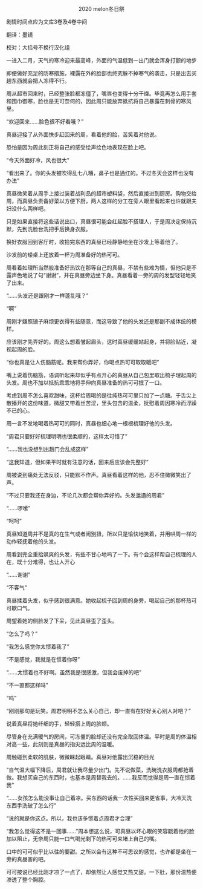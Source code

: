 <p align="center">2020 melon冬日祭</p>

剧情时间点应为文库3卷及4卷中间

翻译：墨镜

校对：大括号不换行汉化组

一进入二月，天气的寒冷迎来最高峰，外面的气温低到一出门就会浑身打颤的地步

即便做好充足的防寒措施，裸露在外的脸部也终究躲不掉寒气的袭击，只是出去买趟东西就会把人冻得不行。

周从超市回来时，已经整张脸都冻僵了，嘴唇也变得十分干燥。毕竟再怎么用手套和围巾御寒，脸也是无可奈何的，因此周只能放弃抵抗将自己暴露在刺骨的寒风里。

“欢迎回来……脸色很不好看哦？”

真昼迎接了从外面快步赶回来的周，看着他的脸，苦笑着对他说。

恐怕是因为周此刻正将自己的感受绘声绘色地表现在脸上吧。

“今天外面好冷，风也很大”

“看出来了。你的头发被吹得乱七八糟，鼻子也是通红的。不过冬天会这样也没有办法”

真昼微笑着从周手上接过装着战利品的超市塑料袋，然后直接进到厨房。购物交给周，而真昼负责备好菜以方便下厨，两人这样的分工在旁人眼里看起来也许就跟夫妇没什么两样吧。

只是如果直接将这些话说出口，真昼很可能会红起脸不搭理人，于是周决定保持沉默，先到洗脸台洗把手后换身衣服。

换好衣服回到客厅时，收拾完东西的真昼已经静静地坐在沙发上等着他了。

沙发前的矮桌上还放着一杯为周准备好的热可可。

周看着如理所当然般准备好热饮在那等自己的真昼，不禁有些难为情，但他只是不露声色地说了句“谢谢”，并在真昼旁边坐下身。真昼看着一旁的周的发型轻轻地笑了出来。

“……头发还是跟刚才一样蓬乱哦？”

“啊”

周刚才嫌照镜子麻烦更衣得有些随意，而这导致了他的头发还是那副不成体统的模样。

应该刚才先弄好的。周这么想着皱起眉头，这时真昼缓缓站起身，并将脸贴近，凝视起周的脸。

“你也真是让人伤脑筋呢。我来帮你弄好，你喝点热可可取取暖吧”

嘴上说着伤脑筋，语调听起来却似乎有点开心的真昼从自己包里取出梳子理起周的头发。周也不加以抵抗乖乖地将手伸向真昼准备的热可可抿了一口。

考虑到周不怎么喜欢甜味，这杯给周喝的是往纯热可可里只加了一点糖。于舌尖上散播开的这份味道，微甜又带着丝苦涩，里头包含的温柔，抚慰着周因寒冷而浮躁不已的心。

周一言不发地喝着热可可的同时，真昼也细心地一根根梳理好他的头发。

“周君只要好好梳理明明也很柔顺的，这样太可惜了”

“……我也没想到出趟门会乱成这样”

“这我知道，但如果平时就有注意的话，回来后应该会先整好”

周被说到痛处无法反驳，只能默不作声。真昼看着这样的他，忍不住微微笑出了声。

“不过只要我还在身边，不论几次都会帮你弄好的。头发邋遢的周君”

“……啰嗦”

“呵呵”

真昼知道周并不是真的在生气或者闹别扭，所以只是愉快地笑着，并用哄周一样的动作轻抚着他的头发。

周看到完全重拾飒爽的头发，有些不甘心地呜了一下。有个会这样帮自己梳理的人在，既十分难得，也让人开心

“……谢谢”

“不客气”

真昼揉着头发，似乎感到很满意。她收起梳子回到周的身旁，喝起自己的那杯热可可歇口气。

周望着她的侧脸发了下呆，见此真昼歪了歪头。

“怎么了吗？”

“我怎么感觉你太惯着我了”

“不是感觉，我就是在惯着你呀”

“……太惯着也不好啊。虽然我是很感激，但我会废掉的吧”

“不一直都这样吗”

“呜”

“刚刚那句是玩笑。周君明明不怎么关心自己，却一直有在好好关心别人对吧？”

说着真昼将她纤细的手，轻轻搭上周的脸颊。

尽管身在充满暖气的房间，可冻僵的脸却还没有完全取回体温。平时是周的体温相对高一些，此刻则是真昼的指尖远比周的温暖。

周触碰到柔软的肌肤，微微眯起眼睛。真昼对他露出沉稳的目光

“自气温大幅下降后，周君就让我尽量少出门。先不说做菜，洗碗洗衣服周都抢着做。我想买自己的东西时，也基本是周替我去的。……我反而觉得是周一直在惯着我”

“……女孩怎么能没事让自己着凉。买东西的话我一次性买回来更省事，大冷天洗东西手洗破了怎么行”

“说的就是你这点。所以，我也该多惯着点周君才合理”

“我怎么觉得这不是一回事……”周本想这么说，可真昼以坏心眼的笑容戳着他的脸加以阻止，无奈周只能一口气喝光剩下的热可可来堵上自己的嘴。

口中的可可似乎比以往的要甜。之所以会有这种不可思议的感觉，也许都是坐在一旁的真昼害的吧。

可可按说已经比刚才凉了一点了，却依然让人感觉又热又甜。一下肚，那份温热便渗透了整个胸腔。

